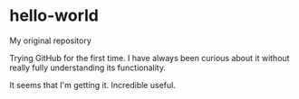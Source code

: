 # hello-world
My original repository

Trying GitHub for the first time.
I have always been curious about it without really fully understanding its functionality.

It seems that I'm getting it. Incredible useful.
